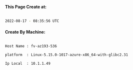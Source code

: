 
   
#### This Page Create at:

```bash

2022-08-17 - 08:35:56 UTC

```

#### Create By Machine:

```bash

Host Name : fv-az193-536

platform  : Linux-5.15.0-1017-azure-x86_64-with-glibc2.31

Ip Local  : 10.1.1.49

```

